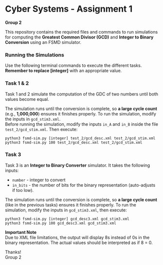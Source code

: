 
# Cyber Systems - Assignment 1
**Group 2**


This repository contains the required files and commands to run simulations for computing the **Greatest Common Divisor (GCD)** and **Integer to Binary Conversion** using an FSMD simulator.


### Running the Simulations
Use the following terminal commands to execute the different tasks.  
**Remember to replace [integer]** with an appropriate value.

### Task 1 & 2
Task 1 and 2 simulate the computation of the GDC of two numbers until both values become equal.


The simulation runs until the conversion is complete, so **a large cycle count** (e.g., **1,000,000**) ensures it finishes properly. To run the simulation, modify the inputs in `gcd_stim3.xml`.  
Before running the simulation, modify the inputs `in_A` and `in_B` inside the file `test_2/gcd_stim.xml`. Then execute:


```python3 fsmd-sim.py [integer] test_2/gcd_desc.xml test_2/gcd_stim.xml```  
```python3 fsmd-sim.py 100 test_2/gcd_desc.xml test_2/gcd_stim.xml```


### Task 3
Task 3 is an **Integer to Binary Converter** simulator. It takes the following inputs:
- `number` - integer to convert
- `in_bits` - the number of bits for the binary representation (auto-adjusts if too low).

The simulation runs until the conversion is complete, so **a large cycle count** (like in the previous tasks) ensures it finishes properly. To run the simulation, modify the inputs in `gcd_stim3.xml`, then execute:

```python3 fsmd-sim.py [integer] gcd_desc3.xml gcd_stim3.xml```  
```python3 fsmd-sim.py 100 gcd_desc3.xml gcd_stim3.xml```

**Important Note**  
Due to XML file limitations, the output will display 8s instead of 0s in the binary representation. The actual values should be interpreted as if 8 = 0.



Thanks!  
Group 2